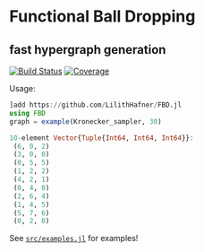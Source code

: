 # Functional Ball Dropping

## fast hypergraph generation

[![Build Status](https://github.com/LilithHafner/FBD.jl/workflows/CI/badge.svg)](https://github.com/LilithHafner/FBD.jl/actions)
[![Coverage](https://codecov.io/gh/LilithHafner/FBD.jl/branch/main/graph/badge.svg)](https://codecov.io/gh/LilithHafner/FBD.jl)

Usage:

```jl
]add https://github.com/LilithHafner/FBD.jl
using FBD
graph = example(Kronecker_sampler, 30)
```

```jl
10-element Vector{Tuple{Int64, Int64, Int64}}:
 (6, 0, 2)
 (3, 0, 0)
 (0, 5, 5)
 (1, 2, 2)
 (4, 2, 1)
 (0, 4, 0)
 (2, 6, 4)
 (1, 4, 5)
 (5, 7, 6)
 (0, 2, 0)
```

See [`src/examples.jl`](src/examples.jl) for examples!
